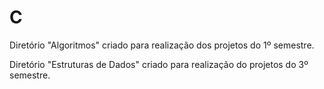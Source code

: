 # C
Diretório "Algoritmos" criado para realização dos projetos do 1º semestre.  
  
Diretório "Estruturas de Dados" criado para realização do projetos do 3º semestre.  

